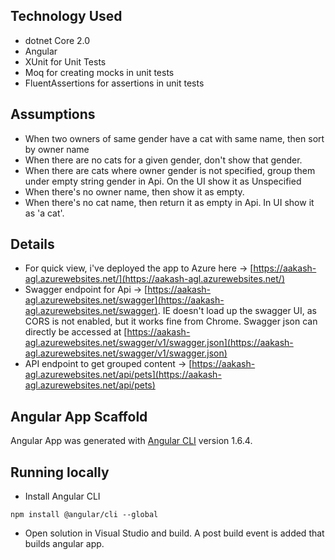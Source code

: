 ## Technology Used

- dotnet Core 2.0
- Angular
- XUnit for Unit Tests
- Moq for creating mocks in unit tests
- FluentAssertions for assertions in unit tests


## Assumptions

- When two owners of same gender have a cat with same name, then sort by owner name
- When there are no cats for a given gender, don't show that gender.
- When there are cats where owner gender is not specified, group them under empty string gender in Api. On the UI show it as Unspecified
- When there's no owner name, then show it as empty.
- When there's no cat name, then return it as empty in Api. In UI show it as 'a cat'.


## Details

- For quick view, i've deployed the app to Azure here -> [https://aakash-agl.azurewebsites.net/](https://aakash-agl.azurewebsites.net/)
- Swagger endpoint for Api -> [https://aakash-agl.azurewebsites.net/swagger](https://aakash-agl.azurewebsites.net/swagger). IE doesn't load up the swagger UI, as CORS is not enabled, but it works fine from Chrome. Swagger json can directly be accessed at [https://aakash-agl.azurewebsites.net/swagger/v1/swagger.json](https://aakash-agl.azurewebsites.net/swagger/v1/swagger.json)
- API endpoint to get grouped content -> [https://aakash-agl.azurewebsites.net/api/pets](https://aakash-agl.azurewebsites.net/api/pets)

## Angular App Scaffold

Angular App was generated with [Angular CLI](https://github.com/angular/angular-cli) version 1.6.4.

## Running locally
- Install Angular CLI 
```Shell
npm install @angular/cli --global
```
- Open solution in Visual Studio and build. A post build event is added that builds angular app. 

